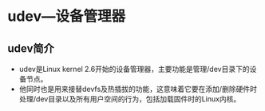 # udev—设备管理器  

## udev简介  
+ udev是Linux kernel 2.6开始的设备管理器，主要功能是管理/dev目录下的设备节点。
+ 他同时也是用来接替devfs及热插拔的功能，这意味着它要在添加/删除硬件时处理/dev目录以及所有用户空间的行为，包括加载固件时的Linux内核。
